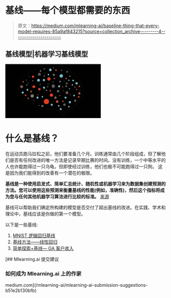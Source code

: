 # 基线——每个模型都需要的东西

> 原文：<https://medium.com/mlearning-ai/baseline-thing-that-every-model-requires-85a9af843215?source=collection_archive---------4----------------------->

## 基线模型|机器学习基线模型

![](img/b7cdb3ec38624b380bb939e09c215c00.png)

# 什么是基线？

在运动员跑马拉松之前，他们要准备几个月。训练通常由几个阶段组成，但了解他们是否有任何改进的唯一方法是记录早期比赛的时间。没有训练，一个中等水平的人也许能跑得过一只乌龟，但即使经过训练，他们也极不可能跑得过一只狗。
这是因为我们能得到的改善有一个潜在的极限。

**基线是一种使用启发式、简单汇总统计、随机性或机器学习来为数据集创建预测的方法。您可以使用这些预测来衡量基线的性能(例如，准确性)，然后这个指标将成为您与任何其他机器学习算法进行比较的标准。**
[来源](https://datascience.stackexchange.com/questions/30912/what-does-baseline-mean-in-the-context-of-machine-learning#:~:text=A%20baseline%20is%20a%20method,other%20machine%20learning%20algorithm%20against.)

基线可以帮助我们确定所构建的模型是否交付了超出基线的改进。在实践、学术和理论中，基线应该是你做的第一个模型。

以下是一些基线:

1.  [MNIST 逻辑回归基线](https://www.kaggle.com/code/tunguz/mnist-logistic-regression-baseline)
2.  [基线方法——线性回归](https://www.kaggle.com/code/ramswaroopbhakar14/baseline-appraoch-linear-regression)
3.  [简单探索+基线— GA 客户收入](https://www.kaggle.com/code/sudalairajkumar/simple-exploration-baseline-ga-customer-revenue)

[](/mlearning-ai/mlearning-ai-submission-suggestions-b51e2b130bfb) [## Mlearning.ai 提交建议

### 如何成为 Mlearning.ai 上的作家

medium.com](/mlearning-ai/mlearning-ai-submission-suggestions-b51e2b130bfb)